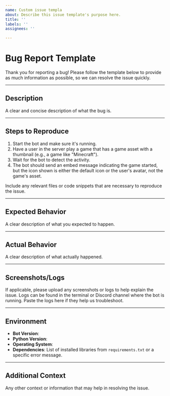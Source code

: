 ```yaml
---
name: Custom issue templa
about: Describe this issue template's purpose here.
title: ''
labels: ''
assignees: ''

---
```


# **Bug Report Template**

Thank you for reporting a bug! Please follow the template below to provide as much information as possible, so we can resolve the issue quickly.

---

## **Description**  
A clear and concise description of what the bug is.

---

## **Steps to Reproduce**  
1. Start the bot and make sure it's running.
2. Have a user in the server play a game that has a game asset with a thumbnail (e.g., a game like "Minecraft").
3. Wait for the bot to detect the activity.
4. The bot should send an embed message indicating the game started, but the icon shown is either the default icon or the user's avatar, not the game's asset.

Include any relevant files or code snippets that are necessary to reproduce the issue.

---

## **Expected Behavior**  
A clear description of what you expected to happen.

---

## **Actual Behavior**  
A clear description of what actually happened.

---

## **Screenshots/Logs**  
If applicable, please upload any screenshots or logs to help explain the issue. Logs can be found in the terminal or Discord channel where the bot is running. Paste the logs here if they help us troubleshoot.

---

## **Environment**  
- **Bot Version**:  
- **Python Version**:  
- **Operating System**:  
- **Dependencies**: List of installed libraries from `requirements.txt` or a specific error message.

---

## **Additional Context**  
Any other context or information that may help in resolving the issue.
